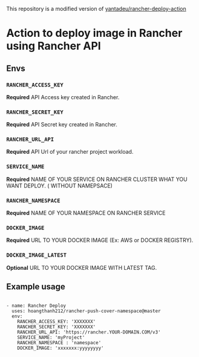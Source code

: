This repository is a modified version of [yantadeu/rancher-deploy-action](https://www.github.com/yantadeu/rancher-deploy-action)

# Action to deploy image in Rancher using Rancher API

## Envs

### `RANCHER_ACCESS_KEY`

**Required** API Access key created in Rancher.

### `RANCHER_SECRET_KEY`

**Required** API Secret key created in Rancher.

### `RANCHER_URL_API`

**Required** API Url of your rancher project workload.

### `SERVICE_NAME`

**Required** NAME OF YOUR SERVICE ON RANCHER CLUSTER WHAT YOU WANT DEPLOY. ( WITHOUT NAMEPSACE)

### `RANCHER_NAMESPACE`

**Required** NAME OF YOUR NAMESPACE ON RANCHER SERVICE

### `DOCKER_IMAGE`

**Required** URL TO YOUR DOCKER IMAGE (Ex: AWS or DOCKER REGISTRY).

### `DOCKER_IMAGE_LATEST`

**Optional** URL TO YOUR DOCKER IMAGE WITH LATEST TAG.


## Example usage
`````
  
- name: Rancher Deploy
  uses: hoangthanh212/rancher-push-cover-namespace@master
  env:
    RANCHER_ACCESS_KEY: 'XXXXXXX'
    RANCHER_SECRET_KEY: 'XXXXXXX'
    RANCHER_URL_API: 'https://rancher.YOUR-DOMAIN.COM/v3'
    SERVICE_NAME: 'myProject'
    RANCHER_NAMESPACE : 'namespace'
    DOCKER_IMAGE: 'xxxxxxx:yyyyyyyy'
   
